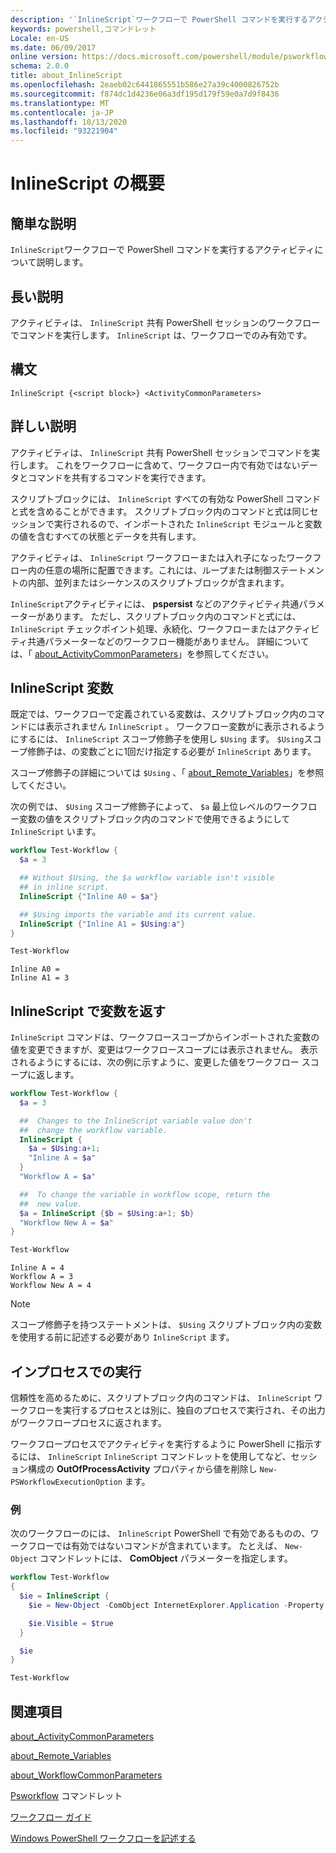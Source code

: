 ```yaml
---
description: '`InlineScript`ワークフローで PowerShell コマンドを実行するアクティビティについて説明します。'
keywords: powershell,コマンドレット
Locale: en-US
ms.date: 06/09/2017
online version: https://docs.microsoft.com/powershell/module/psworkflow/about/about_inlinescript?view=powershell-5.1&WT.mc_id=ps-gethelp
schema: 2.0.0
title: about_InlineScript
ms.openlocfilehash: 2eaeb02c6441865551b586e27a39c4000826752b
ms.sourcegitcommit: f874dc1d4236e06a3df195d179f59e0a7d9f8436
ms.translationtype: MT
ms.contentlocale: ja-JP
ms.lasthandoff: 10/13/2020
ms.locfileid: "93221904"
---
```

# <a name="about-inlinescript"></a>InlineScript の概要

## <a name="short-description"></a>簡単な説明

`InlineScript`ワークフローで PowerShell コマンドを実行するアクティビティについて説明します。

## <a name="long-description"></a>長い説明

アクティビティは、 `InlineScript` 共有 PowerShell セッションのワークフローでコマンドを実行します。 `InlineScript` は、ワークフローでのみ有効です。

## <a name="syntax"></a>構文

```
InlineScript {<script block>} <ActivityCommonParameters>
```

## <a name="detailed-description"></a>詳しい説明

アクティビティは、 `InlineScript` 共有 PowerShell セッションでコマンドを実行します。 これをワークフローに含めて、ワークフロー内で有効ではないデータとコマンドを共有するコマンドを実行できます。

スクリプトブロックには、 `InlineScript` すべての有効な PowerShell コマンドと式を含めることができます。 スクリプトブロック内のコマンドと式は同じセッションで実行されるので、インポートされた `InlineScript` モジュールと変数の値を含むすべての状態とデータを共有します。

アクティビティは、 `InlineScript` ワークフローまたは入れ子になったワークフロー内の任意の場所に配置できます。これには、ループまたは制御ステートメントの内部、並列またはシーケンスのスクリプトブロックが含まれます。

`InlineScript`アクティビティには、 **pspersist** などのアクティビティ共通パラメーターがあります。 ただし、スクリプトブロック内のコマンドと式には、 `InlineScript` チェックポイント処理、永続化、ワークフローまたはアクティビティ共通パラメーターなどのワークフロー機能がありません。 詳細については、「 [about_ActivityCommonParameters](about_ActivityCommonParameters.md)」を参照してください。

## <a name="inlinescript-variables"></a>InlineScript 変数

既定では、ワークフローで定義されている変数は、スクリプトブロック内のコマンドには表示されません `InlineScript` 。 ワークフロー変数がに表示されるようにするには、 `InlineScript` スコープ修飾子を使用し `$Using` ます。 `$Using`スコープ修飾子は、の変数ごとに1回だけ指定する必要が `InlineScript` あります。

スコープ修飾子の詳細については `$Using` 、「 [about_Remote_Variables](../../Microsoft.PowerShell.Core/About/about_Remote_Variables.md)」を参照してください。

次の例では、 `$Using` スコープ修飾子によって、 `$a` 最上位レベルのワークフロー変数の値をスクリプトブロック内のコマンドで使用できるようにして `InlineScript` います。

```powershell
workflow Test-Workflow {
  $a = 3

  ## Without $Using, the $a workflow variable isn't visible
  ## in inline script.
  InlineScript {"Inline A0 = $a"}

  ## $Using imports the variable and its current value.
  InlineScript {"Inline A1 = $Using:a"}
}

Test-Workflow
```

```output
Inline A0 =
Inline A1 = 3
```

## <a name="returning-variables-in-inlinescript"></a>InlineScript で変数を返す

`InlineScript` コマンドは、ワークフロースコープからインポートされた変数の値を変更できますが、変更はワークフロースコープには表示されません。 表示されるようにするには、次の例に示すように、変更した値をワークフロー スコープに返します。

```powershell
workflow Test-Workflow {
  $a = 3

  ##  Changes to the InlineScript variable value don't
  ##  change the workflow variable.
  InlineScript {
    $a = $Using:a+1;
    "Inline A = $a"
  }
  "Workflow A = $a"

  ##  To change the variable in workflow scope, return the
  ##  new value.
  $a = InlineScript {$b = $Using:a+1; $b}
  "Workflow New A = $a"
}

Test-Workflow
```

```output
Inline A = 4
Workflow A = 3
Workflow New A = 4
```

> [!NOTE]
> スコープ修飾子を持つステートメントは、 `$Using` スクリプトブロック内の変数を使用する前に記述する必要があり `InlineScript` ます。

## <a name="running-in-process"></a>インプロセスでの実行

信頼性を高めるために、スクリプトブロック内のコマンドは、 `InlineScript` ワークフローを実行するプロセスとは別に、独自のプロセスで実行され、その出力がワークフロープロセスに返されます。

ワークフロープロセスでアクティビティを実行するように PowerShell に指示するには、 `InlineScript` `InlineScript` コマンドレットを使用してなど、セッション構成の **OutOfProcessActivity** プロパティから値を削除し `New-PSWorkflowExecutionOption` ます。

### <a name="example"></a>例

次のワークフローのには、 `InlineScript` PowerShell で有効であるものの、ワークフローでは有効ではないコマンドが含まれています。 たとえば、 `New-Object` コマンドレットには、 **ComObject** パラメーターを指定します。

```powershell
workflow Test-Workflow
{
  $ie = InlineScript {
    $ie = New-Object -ComObject InternetExplorer.Application -Property @{navigate2="www.microsoft.com"}

    $ie.Visible = $true
  }

  $ie
}

Test-Workflow
```

## <a name="see-also"></a>関連項目

[about_ActivityCommonParameters](about_ActivityCommonParameters.md)

[about_Remote_Variables](../../Microsoft.PowerShell.Core/About/about_Remote_Variables.md)

[about_WorkflowCommonParameters](about_WorkflowCommonParameters.md)

[Psworkflow](xref:PSWorkflow) コマンドレット

[ワークフロー ガイド](/previous-versions/powershell/scripting/components/workflows-guide)

[Windows PowerShell ワークフローを記述する](/previous-versions/powershell/scripting/developer/workflow/writing-a-windows-powershell-workflow)
